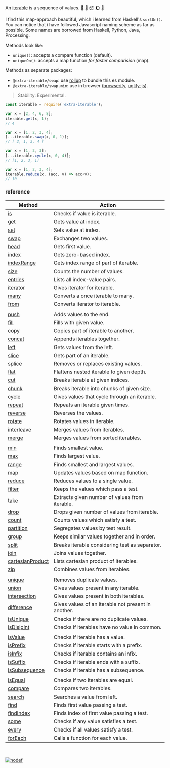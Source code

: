 An [iterable] is a sequence of values. [:running:] [:vhs:] [:package:] [:moon:] [:ledger:]

I find this map-approach beautiful, which i learned from Haskell's `sortOn()`.
You can notice that i have followed Javascript naming scheme as far as possible.
Some names are borrowed from Haskell, Python, Java, Processing.

Methods look like:
- `unique()`: accepts a compare function (default).
- `uniqueOn()`: accepts a map function *for faster comparision* (map).

Methods as separate packages:

- `@extra-iterable/swap`: use [rollup] to bundle this es module.
- `@extra-iterable/swap.min`: use in browser ([browserify], [uglify-js]).

> Stability: Experimental.

```javascript
const iterable = require('extra-iterable');

var x = [2, 4, 6, 8];
iterable.get(x, 1);
// 4

var x = [1, 2, 3, 4];
[...iterable.swap(x, 0, 1)];
// [ 2, 1, 3, 4 ]

var x = [1, 2, 3];
[...iterable.cycle(x, 0, 4)];
// [1, 2, 3, 1]

var x = [1, 2, 3, 4];
iterable.reduce(x, (acc, v) => acc+v);
// 10
```

### reference

| Method                | Action
|-----------------------|-------
| [is]                  | Checks if value is iterable.
| [get]                 | Gets value at index.
| [set]                 | Sets value at index.
| [swap]                | Exchanges two values.
| [head]                | Gets first value.
| [index]               | Gets zero-based index.
| [indexRange]          | Gets index range of part of iterable.
| [size]                | Counts the number of values.
| [entries]             | Lists all index-value pairs.
| [iterator]            | Gives iterator for iterable.
| [many]                | Converts a once iterable to many.
| [from]                | Converts iterator to iterable.
|                       |
| [push]                | Adds values to the end. 
| [fill]                | Fills with given value.
| [copy]                | Copies part of iterable to another.
| [concat]              | Appends iterables together.
| [left]                | Gets values from the left.
| [slice]               | Gets part of an iterable.
| [splice]              | Removes or replaces existing values.
| [flat]                | Flattens nested iterable to given depth.
| [cut]                 | Breaks iterable at given indices.
| [chunk]               | Breaks iterable into chunks of given size.
| [cycle]               | Gives values that cycle through an iterable.
| [repeat]              | Repeats an iterable given times.
| [reverse]             | Reverses the values.
| [rotate]              | Rotates values in iterable.
| [interleave]          | Merges values from iterables.
| [merge]               | Merges values from sorted iterables.
|                       |
| [min]                 | Finds smallest value.
| [max]                 | Finds largest value.
| [range]               | Finds smallest and largest values.
| [map]                 | Updates values based on map function.
| [reduce]              | Reduces values to a single value.
| [filter]              | Keeps the values which pass a test.
| [take]                | Extracts given number of values from iterable.
| [drop]                | Drops given number of values from iterable.
| [count]               | Counts values which satisfy a test.
| [partition]           | Segregates values by test result.
| [group]               | Keeps similar values together and in order.
| [split]               | Breaks iterable considering test as separator.
| [join]                | Joins values together.
| [cartesianProduct]    | Lists cartesian product of iterables.
| [zip]                 | Combines values from iterables.
|                       |
| [unique]              | Removes duplicate values.
| [union]               | Gives values present in any iterable.
| [intersection]        | Gives values present in both iterables.
| [difference]          | Gives values of an iterable not present in another.
| [isUnique]            | Checks if there are no duplicate values.
| [isDisjoint]          | Checks if iterables have no value in common.
|                       |
| [isValue]             | Checks if iterable has a value.
| [isPrefix]            | Checks if iterable starts with a prefix.
| [isInfix]             | Checks if iterable contains an infix.
| [isSuffix]            | Checks if iterable ends with a suffix.
| [isSubsequence]       | Checks if iterable has a subsequence.
|                       |
| [isEqual]             | Checks if two iterables are equal.
| [compare]             | Compares two iterables.
| [search]              | Searches a value from left.
| [find]                | Finds first value passing a test.
| [findIndex]           | Finds index of first value passing a test.
| [some]                | Checks if any value satisfies a test.
| [every]               | Checks if all values satisfy a test.
| [forEach]             | Calls a function for each value.

<br>

[![nodef](https://merferry.glitch.me/card/extra-iterable.svg)](https://nodef.github.io)

[browserify]: https://www.npmjs.com/package/browserify
[rollup]: https://www.npmjs.com/package/rollup
[uglify-js]: https://www.npmjs.com/package/uglify-js
[iterable]: https://developer.mozilla.org/en-US/docs/Web/JavaScript/Reference/Iteration_protocols
[:running:]: https://npm.runkit.com/extra-iterable
[:package:]: https://www.npmjs.com/package/extra-iterable
[:moon:]: https://www.npmjs.com/package/extra-iterable.min
[:ledger:]: https://unpkg.com/extra-iterable/
[:vhs:]: https://asciinema.org/a/331126
[is]: https://github.com/nodef/extra-iterable/wiki/is
[get]: https://github.com/nodef/extra-iterable/wiki/get
[set]: https://github.com/nodef/extra-iterable/wiki/set
[swap]: https://github.com/nodef/extra-iterable/wiki/swap
[head]: https://github.com/nodef/extra-iterable/wiki/head
[index]: https://github.com/nodef/extra-iterable/wiki/index
[indexRange]: https://github.com/nodef/extra-iterable/wiki/indexRange
[size]: https://github.com/nodef/extra-iterable/wiki/size
[entries]: https://github.com/nodef/extra-iterable/wiki/entries
[iterator]: https://github.com/nodef/extra-iterable/wiki/iterator
[many]: https://github.com/nodef/extra-iterable/wiki/many
[from]: https://github.com/nodef/extra-iterable/wiki/from
[push]: https://github.com/nodef/extra-iterable/wiki/push
[fill]: https://github.com/nodef/extra-iterable/wiki/fill
[copy]: https://github.com/nodef/extra-iterable/wiki/copy
[concat]: https://github.com/nodef/extra-iterable/wiki/concat
[left]: https://github.com/nodef/extra-iterable/wiki/left
[slice]: https://github.com/nodef/extra-iterable/wiki/slice
[splice]: https://github.com/nodef/extra-iterable/wiki/splice
[flat]: https://github.com/nodef/extra-iterable/wiki/flat
[cut]: https://github.com/nodef/extra-iterable/wiki/cut
[chunk]: https://github.com/nodef/extra-iterable/wiki/chunk
[cycle]: https://github.com/nodef/extra-iterable/wiki/cycle
[repeat]: https://github.com/nodef/extra-iterable/wiki/repeat
[reverse]: https://github.com/nodef/extra-iterable/wiki/reverse
[rotate]: https://github.com/nodef/extra-iterable/wiki/rotate
[interleave]: https://github.com/nodef/extra-iterable/wiki/interleave
[merge]: https://github.com/nodef/extra-iterable/wiki/merge
[min]: https://github.com/nodef/extra-iterable/wiki/min
[max]: https://github.com/nodef/extra-iterable/wiki/max
[range]: https://github.com/nodef/extra-iterable/wiki/range
[map]: https://github.com/nodef/extra-iterable/wiki/map
[reduce]: https://github.com/nodef/extra-iterable/wiki/reduce
[filter]: https://github.com/nodef/extra-iterable/wiki/filter
[take]: https://github.com/nodef/extra-iterable/wiki/take
[drop]: https://github.com/nodef/extra-iterable/wiki/drop
[count]: https://github.com/nodef/extra-iterable/wiki/count
[partition]: https://github.com/nodef/extra-iterable/wiki/partition
[group]: https://github.com/nodef/extra-iterable/wiki/group
[split]: https://github.com/nodef/extra-iterable/wiki/split
[join]: https://github.com/nodef/extra-iterable/wiki/join
[cartesianProduct]: https://github.com/nodef/extra-iterable/wiki/cartesianProduct
[zip]: https://github.com/nodef/extra-iterable/wiki/zip
[unique]: https://github.com/nodef/extra-iterable/wiki/unique
[union]: https://github.com/nodef/extra-iterable/wiki/union
[intersection]: https://github.com/nodef/extra-iterable/wiki/intersection
[difference]: https://github.com/nodef/extra-iterable/wiki/difference
[isUnique]: https://github.com/nodef/extra-iterable/wiki/isUnique
[isDisjoint]: https://github.com/nodef/extra-iterable/wiki/isDisjoint
[isValue]: https://github.com/nodef/extra-iterable/wiki/isValue
[isPrefix]: https://github.com/nodef/extra-iterable/wiki/isPrefix
[isInfix]: https://github.com/nodef/extra-iterable/wiki/isInfix
[isSuffix]: https://github.com/nodef/extra-iterable/wiki/isSuffix
[isSubsequence]: https://github.com/nodef/extra-iterable/wiki/isSubsequence
[isEqual]: https://github.com/nodef/extra-iterable/wiki/isEqual
[compare]: https://github.com/nodef/extra-iterable/wiki/compare
[search]: https://github.com/nodef/extra-iterable/wiki/search
[find]: https://github.com/nodef/extra-iterable/wiki/find
[findIndex]: https://github.com/nodef/extra-iterable/wiki/findIndex
[some]: https://github.com/nodef/extra-iterable/wiki/some
[every]: https://github.com/nodef/extra-iterable/wiki/every
[forEach]: https://github.com/nodef/extra-iterable/wiki/forEach
